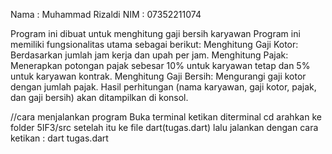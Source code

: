 Nama : Muhammad Rizaldi
NIM  : 07352211074

Program ini dibuat untuk menghitung gaji bersih karyawan
Program ini memiliki fungsionalitas utama sebagai berikut:
Menghitung Gaji Kotor: Berdasarkan jumlah jam kerja dan upah per jam.
Menghitung Pajak: Menerapkan potongan pajak sebesar 10% untuk karyawan tetap dan 5% untuk karyawan kontrak.
Menghitung Gaji Bersih: Mengurangi gaji kotor dengan jumlah pajak.
Hasil perhitungan (nama karyawan, gaji kotor, pajak, dan gaji bersih) akan ditampilkan di konsol.

//cara menjalankan program
Buka terminal
ketikan diterminal cd arahkan ke folder 5IF3/src setelah itu ke file dart(tugas.dart)
lalu jalankan dengan cara ketikan : dart tugas.dart